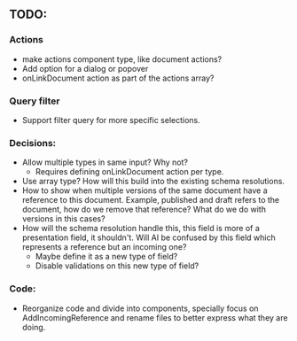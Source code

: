 ## TODO:

### Actions

- make actions component type, like document actions?
- Add option for a dialog or popover
- onLinkDocument action as part of the actions array?

### Query filter

- Support filter query for more specific selections.

### Decisions:

- Allow multiple types in same input? Why not?
  - Requires defining onLinkDocument action per type.
- Use array type? How will this build into the existing schema resolutions.
- How to show when multiple versions of the same document have a reference to this document. Example, published and draft refers to the document, how do we remove that reference? What do we do with versions in this cases?
- How will the schema resolution handle this, this field is more of a presentation field, it shouldn't. Will AI be confused by this field which represents a reference but an incoming one?
  - Maybe define it as a new type of field?
  - Disable validations on this new type of field?

### Code:

- Reorganize code and divide into components, specially focus on AddIncomingReference and rename files to better express what they are doing.

